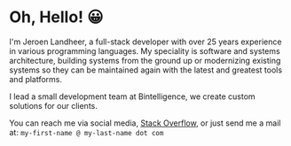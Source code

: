 # Oh, Hello! 😀

I'm Jeroen Landheer, a full-stack developer with over 25 years experience in various programming languages. My speciality is software and systems architecture, 
building systems from the ground up or modernizing existing systems so they can be maintained again with the latest and greatest tools and platforms. 

I lead a small development team at Bintelligence, we create custom solutions for our clients. 

You can reach me via social media, [Stack Overflow](https://stackoverflow.com/users/44056/jeroen-landheer), or just send me a mail at: `my-first-name @ my-last-name dot com`
